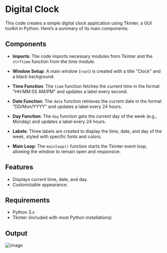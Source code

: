 # Digital Clock 

This code creates a simple digital clock application using Tkinter, a GUI toolkit in Python. Here’s a summary of its main components:

## Components

- **Imports**: The code imports necessary modules from Tkinter and the `strftime` function from the time module.

- **Window Setup**: A main window (`root`) is created with a title "Clock" and a black background.

- **Time Function**: The `time` function fetches the current time in the format "HH:MM:SS AM/PM" and updates a label every second.

- **Date Function**: The `date` function retrieves the current date in the format "DD/Mon/YYYY" and updates a label every 24 hours.

- **Day Function**: The `day` function gets the current day of the week (e.g., Monday) and updates a label every 24 hours.

- **Labels**: Three labels are created to display the time, date, and day of the week, styled with specific fonts and colors.

- **Main Loop**: The `mainloop()` function starts the Tkinter event loop, allowing the window to remain open and responsive.

## Features

- Displays current time, date, and day.
- Customizable appearance.

## Requirements

- Python 3.x
- Tkinter (included with most Python installations)

## Output
![image](https://github.com/user-attachments/assets/7249c00e-c38f-4f7d-870b-02ee0d99c529)

